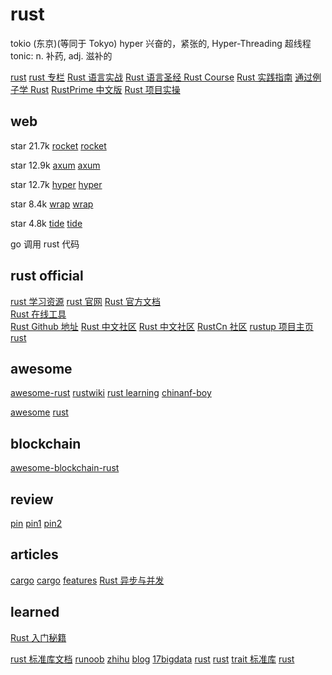 # rust

tokio (东京)(等同于 Tokyo)
hyper 兴奋的，紧张的, Hyper-Threading 超线程
tonic: n. 补药, adj. 滋补的

[rust](https://kaisery.github.io/trpl-zh-cn/ch10-00-generics.html)
[rust 专栏](https://juejin.cn/column/7220324089265438780)
[Rust 语言实战](https://zh.practice.rs/why-exercise.html)
[Rust 语言圣经 Rust Course](https://course.rs/about-book.html)
[Rust 实践指南](https://niqin.com/read/rust-guide/zh-cn/index.html)
[通过例子学 Rust](https://rustwiki.org/zh-CN/rust-by-example/)
[RustPrime 中文版](https://rustcc.gitbooks.io/rustprimer/content/)
[Rust 项目实操](https://www.bilibili.com/video/BV1A24y127iS/)

## web

star 21.7k
[rocket](https://rocket.rs/)
[rocket](https://github.com/SergioBenitez/Rocket)

star 12.9k
[axum](https://juejin.cn/post/7233196954401636410)
[axum](https://github.com/tokio-rs/axum)

star 12.7k
[hyper](https://hyper.rs/)
[hyper](https://github.com/hyperium/hyper)

star 8.4k
[wrap](https://blog.csdn.net/kk3909/article/details/107219815)
[wrap](https://github.com/seanmonstar/warp)

star 4.8k
[tide](https://blog.csdn.net/kk3909/article/details/107202731)
[tide](https://github.com/http-rs/tide)

go 调用 rust 代码

## rust official

[rust 学习资源](https://juejin.cn/post/7194422977872527397)
[rust 官网](https://www.rust-lang.org/)
[Rust 官方文档](https://doc.rust-lang.org/)  
[Rust 在线工具](https://play.rust-lang.org/)  
[Rust Github 地址](https://github.com/rust-lang/rust)
[Rust 中文社区](https://github.com/rustcc)
[Rust 中文社区](https://rustcc.cn/)
[RustCn 社区](https://github.com/rustlang-cn)
[rustup 项目主页](https://github.com/rust-lang-nursery/rustup.rs)
[rust](https://prev.rust-lang.org/zh-CN/documentation.html)

## awesome

[awesome-rust](https://github.com/rust-unofficial/awesome-rust)
[rustwiki](https://rustwiki.org/)
[rust learning](https://github.com/ctjhoa/rust-learning)
[chinanf-boy](https://github.com/chinanf-boy)

[awesome](https://juejin.cn/post/7194422977872527397)
[rust](https://juejin.cn/post/7190293181081059385)

## blockchain

[awesome-blockchain-rust](https://github.com/rust-in-blockchain/awesome-blockchain-rust)

## review

[pin](https://www.zhihu.com/question/512654366)
[pin1](https://zhuanlan.zhihu.com/p/600784379)
[pin2](https://zhuanlan.zhihu.com/p/601775911)

## articles

[cargo](https://course.rs/cargo/intro.html)
[cargo](https://www.bookstack.cn/read/RustPrimer/cargo-detailed-cfg-cargo-detailed-cfg.md)
[features](https://course.rs/cargo/reference/features/intro.html)
[Rust 异步与并发](https://rustmagazine.github.io/rust_magazine_2021/chapter_1/rust_async.html)

## learned

[Rust 入门秘籍](https://rust-book.junmajinlong.com/about.html)

[rust 标准库文档](https://doc.rust-lang.org/stable/std/all.html)
[runoob](https://www.runoob.com/rust/rust-tutorial.html)
[zhihu](https://zhuanlan.zhihu.com/p/357909664)
[blog](https://blog.csdn.net/qq_36393978/category_11863769.html)
[17bigdata](http://www.17bigdata.com/study/programming/rust/rust-index.html)
[rust](https://learnku.com/docs/rust-lang/2018/about-this-book/4591)
[rust](https://juejin.cn/column/7190279240095367223)
[trait 标准库](https://ohmyweekly.github.io/notes/2021-05-19-a-tour-of-rusts-standard-library-traits/#)
[rust](https://blog.csdn.net/mithril_hermit/category_11847760.html)
